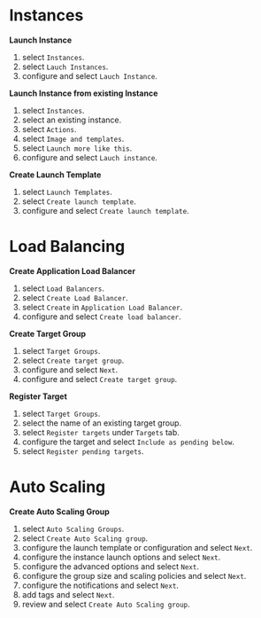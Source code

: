 # Instances

**Launch Instance**

1. select `Instances`.
2. select `Lauch Instances`.
3. configure and select `Lauch Instance`.

**Launch Instance from existing Instance**

1. select `Instances`.
2. select an existing instance.
3. select `Actions`.
4. select `Image and templates`.
5. select `Launch more like this`.
6. configure and select `Lauch instance`.

**Create Launch Template**

1. select `Launch Templates`.
2. select `Create launch template`.
3. configure and select `Create launch template`.

# Load Balancing

**Create Application Load Balancer**

1. select `Load Balancers`.
2. select `Create Load Balancer`.
3. select `Create` in `Application Load Balancer`.
4. configure and select `Create load balancer`.

**Create Target Group**

1. select `Target Groups`.
2. select `Create target group`.
3. configure and select `Next`.
4. configure and select `Create target group`.

**Register Target**

1. select `Target Groups`.
2. select the name of an existing target group.
3. select `Register targets` under `Targets` tab.
4. configure the target and select `Include as pending below`.
5. select `Register pending targets`.

# Auto Scaling

**Create Auto Scaling Group**

1. select `Auto Scaling Groups`.
2. select `Create Auto Scaling group`.
3. configure the launch template or configuration and select `Next`.
4. configure the instance launch options and select `Next`.
5. configure the advanced options and select `Next`.
6. configure the group size and scaling policies and select `Next`.
7. configure the notifications and select `Next`.
8. add tags and select `Next`.
9. review and select `Create Auto Scaling group`.
